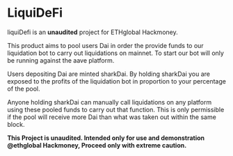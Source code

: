 # LiquiDeFi


liquiDefi is an **unaudited** project for ETHglobal Hackmoney.

This product aims to pool users Dai in order the provide funds to our liquidation bot to carry out liquidations on mainnet. To start our bot will only be running against the aave platform. 

Users depositing Dai are minted sharkDai. By holding sharkDai you are exposed to the profits of the liquidation bot in proportion to your percentage of the pool.

Anyone holding sharkDai can manually call liquidations on any platform using these pooled funds to carry out that function. This is only permissible if the pool will receive more Dai than what was taken out within the same block.

**This Project is unaudited. Intended only for use and demonstration @ethglobal Hackmoney, Proceed only with extreme caution.**
